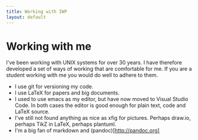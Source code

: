 ```yaml
---
title: Working with IWP
layout: default
---
```


# Working with me

I've been working with UNIX systems for over 30 years. I have therefore
developed a set of ways of working that are comfortable for me. If you
are a student working with me you would do well to adhere to them.

- I use git for versioning my code.
- I use LaTeX for papers and big documents.
- I used to use emacs as my editor, but have now moved to Visual Studio
  Code. In both cases the editor is good enough for plain text, code
  and LaTeX source.
- I've still not found anything as nice as xfig for pictures. Perhaps
  draw.io, perhaps TikZ in LaTeX, perhaps plantuml.
- I'm a big fan of markdown and (pandoc)[http://pandoc.org]
